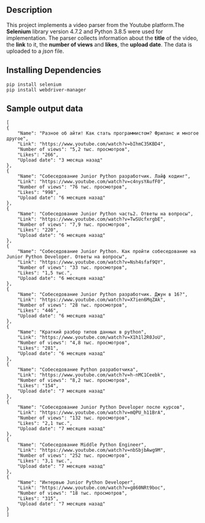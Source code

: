 ## **Description**
This project implements a video parser from the Youtube platform.The **Selenium** library version 4.7.2 and Python 3.8.5 were used for implementation. The parser collects information about the **title** of the video, the **link** to it, the **number of views** and **likes**, the **upload date**. The data is uploaded to a _json_ file.

## **Installing Dependencies**
    pip install selenium
    pip install webdriver-manager

## **Sample output data**

    [
    {
        "Name": "Разное об айти! Как стать программистом? Фриланс и многое другое",
        "Link": "https://www.youtube.com/watch?v=bIhmC35KBD4",
        "Number of views": "5,2 тыс. просмотров",
        "Likes": "266",
        "Upload date": "3 месяца назад"
    },
    {
        "Name": "Собеседование Junior Python разработчик. Лайф кодинг",
        "Link": "https://www.youtube.com/watch?v=c4nysYAufF0",
        "Number of views": "76 тыс. просмотров",
        "Likes": "998",
        "Upload date": "6 месяцев назад"
    },
    {
        "Name": "Собеседование Junior Python часть2. Ответы на вопросы",
        "Link": "https://www.youtube.com/watch?v=TwSUcfxrgbE",
        "Number of views": "7,9 тыс. просмотров",
        "Likes": "220",
        "Upload date": "6 месяцев назад"
    },
    {
        "Name": "Собеседование Junior Python. Как пройти собеседование на Junior Python Developer. Ответы на вопросы",
        "Link": "https://www.youtube.com/watch?v=Nsh4sfaf9QY",
        "Number of views": "33 тыс. просмотров",
        "Likes": "1,5 тыс.",
        "Upload date": "6 месяцев назад"
    },
    {
        "Name": "Собеседование Junior Python разработчик. Джун в 16?",
        "Link": "https://www.youtube.com/watch?v=X7ien6MqZAk",
        "Number of views": "28 тыс. просмотров",
        "Likes": "446",
        "Upload date": "6 месяцев назад"
    },
    {
        "Name": "Краткий разбор типов данных в python",
        "Link": "https://www.youtube.com/watch?v=X1h1l2R0JoU",
        "Number of views": "4,8 тыс. просмотров",
        "Likes": "281",
        "Upload date": "6 месяцев назад"
    },
    {
        "Name": "Собеседование Python разработчика",
        "Link": "https://www.youtube.com/watch?v=h-nMC1Ceebk",
        "Number of views": "8,2 тыс. просмотров",
        "Likes": "154",
        "Upload date": "7 месяцев назад"
    },
    {
        "Name": "Собеседование Junior Python Developer после курсов",
        "Link": "https://www.youtube.com/watch?v=mQPU_h11BrA",
        "Number of views": "132 тыс. просмотров",
        "Likes": "2,1 тыс.",
        "Upload date": "7 месяцев назад"
    },
    {
        "Name": "Собеседование Middle Python Engineer",
        "Link": "https://www.youtube.com/watch?v=nbSbjbAwg9M",
        "Number of views": "252 тыс. просмотров",
        "Likes": "3,1 тыс.",
        "Upload date": "7 месяцев назад"
    },
    {
        "Name": "Интервью Junior Python Developer",
        "Link": "https://www.youtube.com/watch?v=g860NRt9boc",
        "Number of views": "18 тыс. просмотров",
        "Likes": "315",
        "Upload date": "7 месяцев назад"
    }
    ]
